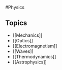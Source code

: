 #Physics 
## Topics
* [[Mechanics]]
* [[Optics]]
* [[Electromagnetism]]
* [[Waves]]
* [[Thermodynamics]]
* [[Astrophysics]]